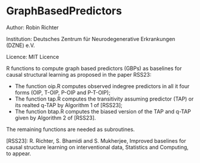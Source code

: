 # GraphBasedPredictors

Author: Robin Richter

Institution: Deutsches Zentrum für Neurodegenerative Erkrankungen (DZNE) e.V.

Licence: MIT Licence

R functions to compute graph based predictors (GBPs) as baselines for causal structural learning as proposed in the paper RSS23:

- The function oip.R computes observed indegree predictors in all it four forms (OIP, T-OIP, P-OIP and P-T-OIP);
- The function tap.R computes the transitivity assuming predictor (TAP) or its realted q-TAP by Algorithm 1 of [RSS23];
- The function btap.R computes the biased version of the TAP and q-TAP given by Algorithm 2 of [RSS23].

The remaining functions are needed as subroutines.

[RSS23]: R. Richter, S. Bhamidi and S. Mukherjee, Improved baselines for causal structure learning on interventional data, Statistics and Computing, to appear.
